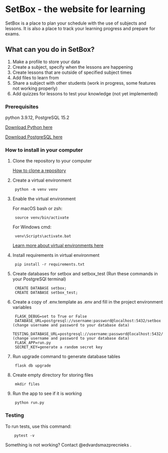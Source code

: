 # SetBox - the website for learning

SetBox is a place to plan your schedule with the use of subjects and lessons. It is also a place to track your learning progress and prepare for exams.

## What can you do in SetBox?

1. Make a profile to store your data
2. Create a subject, specify when the lessons are happening
3. Create lessons that are outside of specified subject times
4. Add files to learn from
5. Share a subject with other students (work in progress, some features not working properly)
6. Add quizzes for lessons to test your knowledge (not yet implemented)


### Prerequisites

python 3.9.12, PostgreSQL 15.2

[Download Python here](https://www.python.org/downloads/)

[Download PostgreSQL here](https://www.postgresql.org/download/)


### How to install in your computer

1. Clone the repository to your computer

    [How to clone a repository](https://docs.github.com/en/repositories/creating-and-managing-repositories/cloning-a-repository?tool=webui)


2. Create a virtual environment

        python -m venv venv


3. Enable the virtual environment

    For macOS bash or zsh:

        source venv/bin/activate

    For Windows cmd:

        venv\Scripts\activate.bat

    [Learn more about virtual environments here](https://docs.python.org/3/library/venv.html)


4. Install requirements in virtual environment

        pip install -r requirements.txt


5. Create databases for setbox and setbox_test (Run these commands in your PostgreSQl terminal)
    
        CREATE DATABASE setbox;
        CREATE DATABASE setbox_test;


6. Create a copy of .env.template as .env and fill in the project environment variables

        FLASK_DEBUG=set to True or False
        DATABASE_URL=postgresql://username:password@localhost:5432/setbox (change username and password to your database data)
        TESTING_DATABASE_URL=postgresql://username:password@localhost:5432/setbox_test (change username and password to your database data)
        FLASK_APP=run.py
        SECRET_KEY=generate a random secret key
        
        
7. Run upgrade command to generate database tables

        flask db upgrade


8. Create empty directory for storing files

        mkdir files
        
        
9. Run the app to see if it is working

        python run.py


### Testing

To run tests, use this command:

        pytest -v

Something is not working? Contact @edvardsmazprecnieks .
